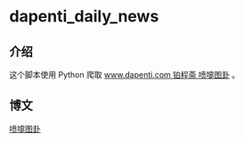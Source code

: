 # dapenti_daily_news

## 介绍

这个脚本使用 Python 爬取 [www.dapenti.com 铂程斋 喷嚏图卦](http://www.dapenti.com/blog/blog.asp?subjectid=70&name=xilei) 。

## 博文

[喷嚏图卦](https://h.yshaw.com:4000/categories/%E7%88%AC%E8%99%AB/%E5%96%B7%E5%9A%8F%E5%9B%BE%E5%8D%A6/)
